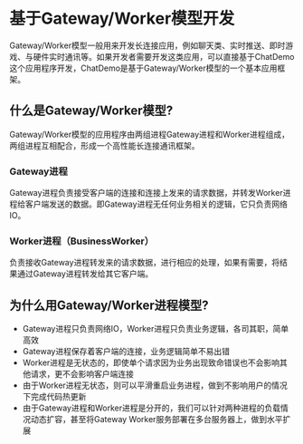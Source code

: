 # 基于Gateway/Worker模型开发

Gateway/Worker模型一般用来开发长连接应用，例如聊天类、实时推送、即时游戏、与硬件实时通讯等。如果开发者需要开发这类应用，可以直接基于ChatDemo这个应用程序开发，ChatDemo是基于Gateway/Worker模型的一个基本应用框架。

## 什么是Gateway/Worker模型?

Gateway/Worker模型的应用程序由两组进程Gateway进程和Worker进程组成，两组进程互相配合，形成一个高性能长连接通讯框架。

### Gateway进程
Gateway进程负责接受客户端的连接和连接上发来的请求数据，并转发Worker进程给客户端发送的数据。即Gateway进程无任何业务相关的逻辑，它只负责网络IO。


### Worker进程（BusinessWorker）
负责接收Gateway进程转发来的请求数据，进行相应的处理，如果有需要，将结果通过Gateway进程转发给其它客户端。

## 为什么用Gateway/Worker进程模型?
* Gateway进程只负责网络IO，Worker进程只负责业务逻辑，各司其职，简单高效
* Gateway进程保存着客户端的连接，业务逻辑简单不易出错
* Worker进程是无状态的，即使单个请求因为业务出现致命错误也不会影响其他请求，更不会影响客户端连接
* 由于Worker进程无状态，则可以平滑重启业务进程，做到不影响用户的情况下完成代码热更新
* 由于Gateway进程和Worker进程是分开的，我们可以针对两种进程的负载情况动态扩容，甚至将Gateway Worker服务部署在多台服务器上，做到水平扩展




